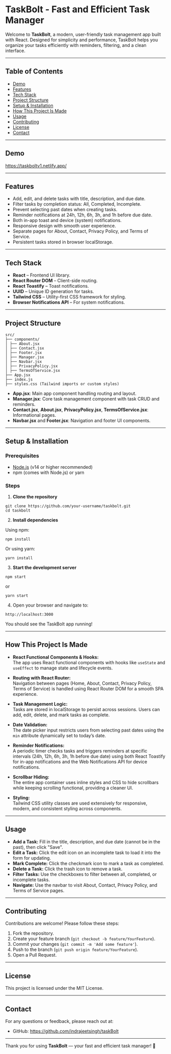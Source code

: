 # TaskBolt - Fast and Efficient Task Manager

Welcome to **TaskBolt**, a modern, user-friendly task management app built with React. Designed for simplicity and performance, TaskBolt helps you organize your tasks efficiently with reminders, filtering, and a clean interface.

---

## Table of Contents

- [Demo](#demo)
- [Features](#features)
- [Tech Stack](#tech-stack)
- [Project Structure](#project-structure)
- [Setup & Installation](#setup--installation)
- [How This Project Is Made](#how-this-project-is-made)
- [Usage](#usage)
- [Contributing](#contributing)
- [License](#license)
- [Contact](#contact)

---

## Demo

https://taskboltv1.netlify.app/

---

## Features

- Add, edit, and delete tasks with title, description, and due date.
- Filter tasks by completion status: All, Completed, Incomplete.
- Prevent selecting past dates when creating tasks.
- Reminder notifications at 24h, 12h, 6h, 3h, and 1h before due date.
- Both in-app toast and device (system) notifications.
- Responsive design with smooth user experience.
- Separate pages for About, Contact, Privacy Policy, and Terms of Service.
- Persistent tasks stored in browser localStorage.

---

## Tech Stack

- **React** – Frontend UI library.
- **React Router DOM** – Client-side routing.
- **React Toastify** – Toast notifications.
- **UUID** – Unique ID generation for tasks.
- **Tailwind CSS** – Utility-first CSS framework for styling.
- **Browser Notifications API** – For system notifications.

---

## Project Structure
```
src/
├── components/
│ ├── About.jsx
│ ├── Contact.jsx
│ ├── Footer.jsx
│ ├── Manager.jsx
│ ├── Navbar.jsx
│ ├── PrivacyPolicy.jsx
│ ├── TermsOfService.jsx
├── App.jsx
├── index.js
├── styles.css (Tailwind imports or custom styles)
```

- **App.jsx**: Main app component handling routing and layout.
- **Manager.jsx**: Core task management component with task CRUD and reminders.
- **Contact.jsx**, **About.jsx**, **PrivacyPolicy.jsx**, **TermsOfService.jsx**: Informational pages.
- **Navbar.jsx** and **Footer.jsx**: Navigation and footer UI components.

---

## Setup & Installation

### Prerequisites

- [Node.js](https://nodejs.org/) (v14 or higher recommended)
- npm (comes with Node.js) or yarn

### Steps

1. **Clone the repository**
```
git clone https://github.com/your-username/taskbolt.git
cd taskbolt
```

2. **Install dependencies**

Using npm:
```
npm install
```

Or using yarn:
```
yarn install
```

3. **Start the development server**
```
npm start
```

or
```
yarn start
```

4. Open your browser and navigate to:
```
http://localhost:3000
```

You should see the TaskBolt app running!

---

## How This Project Is Made

- **React Functional Components & Hooks:**  
  The app uses React functional components with hooks like `useState` and `useEffect` to manage state and lifecycle events.

- **Routing with React Router:**  
  Navigation between pages (Home, About, Contact, Privacy Policy, Terms of Service) is handled using React Router DOM for a smooth SPA experience.

- **Task Management Logic:**  
  Tasks are stored in localStorage to persist across sessions. Users can add, edit, delete, and mark tasks as complete.

- **Date Validation:**  
  The date picker input restricts users from selecting past dates using the `min` attribute dynamically set to today’s date.

- **Reminder Notifications:**  
  A periodic timer checks tasks and triggers reminders at specific intervals (24h, 12h, 6h, 3h, 1h before due date) using both React Toastify for in-app notifications and the Web Notifications API for device notifications.

- **Scrollbar Hiding:**  
  The entire app container uses inline styles and CSS to hide scrollbars while keeping scrolling functional, providing a cleaner UI.

- **Styling:**  
  Tailwind CSS utility classes are used extensively for responsive, modern, and consistent styling across components.

---

## Usage

- **Add a Task:** Fill in the title, description, and due date (cannot be in the past), then click "Save".
- **Edit a Task:** Click the edit icon on an incomplete task to load it into the form for updating.
- **Mark Complete:** Click the checkmark icon to mark a task as completed.
- **Delete a Task:** Click the trash icon to remove a task.
- **Filter Tasks:** Use the checkboxes to filter between all, completed, or incomplete tasks.
- **Navigate:** Use the navbar to visit About, Contact, Privacy Policy, and Terms of Service pages.

---

## Contributing

Contributions are welcome! Please follow these steps:

1. Fork the repository.
2. Create your feature branch (`git checkout -b feature/YourFeature`).
3. Commit your changes (`git commit -m 'Add some feature'`).
4. Push to the branch (`git push origin feature/YourFeature`).
5. Open a Pull Request.

---

## License

This project is licensed under the MIT License.

---

## Contact

For any questions or feedback, please reach out at:

- GitHub: https://github.com/indrajeetsingh/taskBolt

---

Thank you for using **TaskBolt** — your fast and efficient task manager! 🚀
